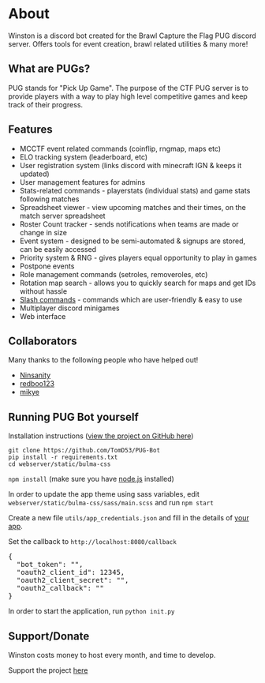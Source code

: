 # About

Winston is a discord bot created for the Brawl Capture the Flag PUG discord server. Offers tools for event creation, brawl related utilities & many more!

## What are PUGs?

PUG stands for "Pick Up Game". The purpose of the CTF PUG server is to provide players with a way to play high level competitive games and keep track of their progress.

## Features

*   MCCTF event related commands (coinflip, rngmap, maps etc)
*   ELO tracking system (leaderboard, etc)
*   User registration system (links discord with minecraft IGN & keeps it updated)
*   User management features for admins
*   Stats-related commands - playerstats (individual stats) and game stats following matches
*   Spreadsheet viewer - view upcoming matches and their times, on the match server spreadsheet
*   Roster Count tracker - sends notifications when teams are made or change in size
*   Event system - designed to be semi-automated & signups are stored, can be easily accessed
*   Priority system & RNG - gives players equal opportunity to play in games
*   Postpone events
*   Role management commands (setroles, removeroles, etc)
*   Rotation map search - allows you to quickly search for maps and get IDs without hassle
*   [Slash commands](https://github.com/eunwoo1104/discord-py-slash-command) - commands which are user-friendly & easy to use
*   Multiplayer discord minigames
*   Web interface

## Collaborators

Many thanks to the following people who have helped out!

*   [Ninsanity](https://github.com/ningeek212)
*   [redboo123](https://github.com/Partition)
*   [mikye](https://github.com/mikeo)

## Running PUG Bot yourself

Installation instructions ([view the project on GitHub here](https://github.com/TomD53/PUG-Bot))

`git clone https://github.com/TomD53/PUG-Bot`  
`pip install -r requirements.txt`  
`cd webserver/static/bulma-css`  

`npm install` (make sure you have [node.js](https://nodejs.org/en/) installed)

In order to update the app theme using sass variables, edit `webserver/static/bulma-css/sass/main.scss` and run `npm start`

Create a new file `utils/app_credentials.json` and fill in the details of [your app](https://discord.com/developers/applications).

Set the callback to `http://localhost:8080/callback`

<pre>{
  "bot_token": "",
  "oauth2_client_id": 12345,
  "oauth2_client_secret": "",
  "oauth2_callback": ""
}</pre>

In order to start the application, run `python init.py`

## Support/Donate

Winston costs money to host every month, and time to develop.

Support the project [here](https://ko-fi.com/tomd53)